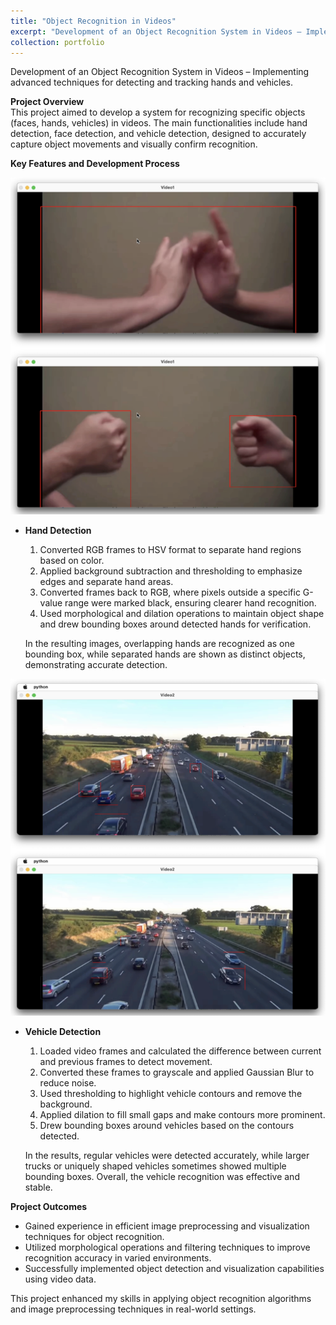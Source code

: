 ```yaml
---
title: "Object Recognition in Videos"
excerpt: "Development of an Object Recognition System in Videos – Implementing advanced techniques for detecting and tracking hands and vehicles."
collection: portfolio
---
```


Development of an Object Recognition System in Videos – Implementing advanced techniques for detecting and tracking hands and vehicles.

**Project Overview**  
This project aimed to develop a system for recognizing specific objects (faces, hands, vehicles) in videos. The main functionalities include hand detection, face detection, and vehicle detection, designed to accurately capture object movements and visually confirm recognition.

**Key Features and Development Process**

![OBJECT Image](../images/OBJ-1.png)
- **Hand Detection**
  1. Converted RGB frames to HSV format to separate hand regions based on color.
  2. Applied background subtraction and thresholding to emphasize edges and separate hand areas.
  3. Converted frames back to RGB, where pixels outside a specific G-value range were marked black, ensuring clearer hand recognition.
  4. Used morphological and dilation operations to maintain object shape and drew bounding boxes around detected hands for verification.

  In the resulting images, overlapping hands are recognized as one bounding box, while separated hands are shown as distinct objects, demonstrating accurate detection.

![OBJECT Image](../images/OBJ-2.png)
- **Vehicle Detection**
  1. Loaded video frames and calculated the difference between current and previous frames to detect movement.
  2. Converted these frames to grayscale and applied Gaussian Blur to reduce noise.
  3. Used thresholding to highlight vehicle contours and remove the background.
  4. Applied dilation to fill small gaps and make contours more prominent.
  5. Drew bounding boxes around vehicles based on the contours detected.

  In the results, regular vehicles were detected accurately, while larger trucks or uniquely shaped vehicles sometimes showed multiple bounding boxes. Overall, the vehicle recognition was effective and stable.

**Project Outcomes**
- Gained experience in efficient image preprocessing and visualization techniques for object recognition.
- Utilized morphological operations and filtering techniques to improve recognition accuracy in varied environments.
- Successfully implemented object detection and visualization capabilities using video data.

This project enhanced my skills in applying object recognition algorithms and image preprocessing techniques in real-world settings.